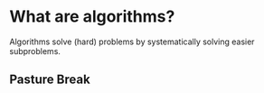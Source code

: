 
# What are algorithms?

Algorithms solve (hard) problems by systematically solving easier subproblems.



## Pasture Break